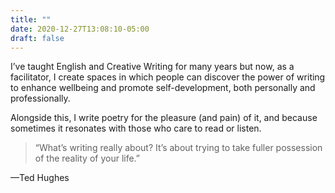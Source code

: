```yaml
---
title: ""
date: 2020-12-27T13:08:10-05:00
draft: false
---
```


I’ve taught English and Creative Writing for many years but now, as a facilitator, I create spaces in which people can discover the power of writing to enhance wellbeing and promote self-development, both personally and professionally.

Alongside this, I write poetry for the pleasure (and pain) of it, and because sometimes it resonates with those who care to read or listen.

> “What’s writing really about? It’s about trying to take fuller possession of the reality of your life.”

—Ted Hughes
